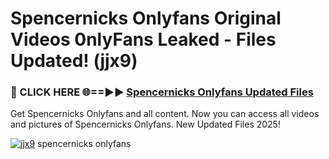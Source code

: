 # Spencernicks Onlyfans Original Videos 0nlyFans Leaked - Files Updated! (jjx9)

<h3>🔴 CLICK HERE 🌐==►► <a href="https://tinyurl.com/x26r9saj" rel="nofollow">Spencernicks Onlyfans Updated Files</a></h3>

Get Spencernicks Onlyfans and all content. Now you can access all videos and pictures of Spencernicks Onlyfans. New Updated Files 2025!

[![jjx9](https://i.imgur.com/LkgZPqh.gif)](https://tinyurl.com/x26r9saj)
spencernicks onlyfans